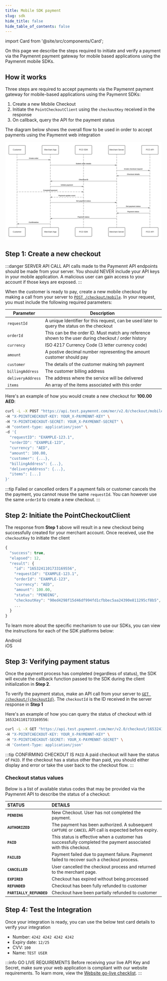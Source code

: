 ```yaml
---
title: Mobile SDK payment
slug: sdk
hide_title: false
hide_table_of_contents: false
---
```

import Card from '@site/src/components/Card';

On this page we describe the steps required to initiate and verify a payment via the Paymennt payment gateway for mobile based applications using the Paymennt mobile SDKs.

## How it works
Three steps are required to accept payments via the Paymennt payment gateway for mobile-based applications using the Paymennt SDKs:
1. Create a new Mobile Checkout
2. Initiate the `PointCheckoutClient` using the `checkoutKey` received in the response
3. On callback, query the API for the payment status

The diagram below shows the overall flow to be used in order to accept payments using the Paymennt
web integration

![Website integration flow](/img/docs/build/initiate/sdk-flow.png)

## Step 1: Create a new checkout
:::danger SERVER API CALL
API calls made to the Paymennt API endpoints should be made from your server. You should NEVER include your API keys in your mobile application. A malicious user can gain access to your account if those keys are exposed.
:::

When the customer is ready to pay, create a new mobile checkout by making a call from your server to <a href="/api/#operation/create_checkout_mobile" target="_blank">`POST /checkout/mobile`</a>. In your request, you must include the following required parameters:

**Parameter**|**Description**
--|--
`requestId` | A unique Identifier for this request, can be used later to query the status on the checkout
`orderId` | This can be the order ID. Must match any reference shown to the user during checkout / order history
`currency` | ISO 4217 Currency Code (3 letter currency code)
`amount` | A postive decimal number representing the amount customer should pay
`customer` | The details of the customer making teh payment
`billingAddress` | The customer billing address
`deliveryAddress` | The address where the service will be delivered
`items` | An array of the items associated with this order

Here's an example of how you would create a new checkout for **100.00 AED**:

```bash title="curl"
curl -L -X POST "https://api.test.paymennt.com/mer/v2.0/checkout/mobile" \
-H "X-POINTCHECKOUT-KEY: YOUR_X-PAYMENNT-KEY" \
-H "X-POINTCHECKOUT-SECRET: YOUR_X-PAYMENNT-SECRET" \
-H "content-type: application/json" \
-d '{
  "requestID": "EXAMPLE-123.1",
  "orderID": "EXAMPLE-123",
  "currency": "AED",
  "amount": 100.00,
  "customer": {...},
  "billingAddress": {...},
  "deliveryAddress": {...},
  "items": [...]
}'
```

:::tip Failed or cancelled orders
If a payment fails or customer cancels the the payment, you cannot reuse the same `requestId`. You can however use the same `orderId` to create a new checkout.
:::

## Step 2: Initiate the PointCheckoutClient
The response from **Step 1** above will result in a new checkout being successfully created for your merchant account. Once received, use the `checkoutKey` to initiate the client

```jsx title="200 Response"
{
  "success": true,
  "elapsed": 12,
  "result": {
    "id": "1653241101733169556",
    "requestId": "EXAMPLE-123.1",
    "orderId": "EXAMPLE-123",
    "currency": "AED",
    "amount": 100.00,
    "status": "PENDING",
    "checkoutKey": "90ed4298f15d46df994fd1cfbbec5aa24390e811295cf8b5",
    ...
  }
}
```

To learn more about the specific mechanism to use our SDKs, you can view the instructions for each of the SDK platforms below:

<div class="row">
  <div class="col col--3">
    <Card
      image="/img/docs/integrate/sdks/android-logo.svg"
      link="/docs/integrate/sdks/android"
      action="Android">
      Android
    </Card>
  </div>
  <div class="col col--3">
    <Card
      image="/img/docs/integrate/sdks/ios-logo.svg"
      link="/docs/integrate/sdks/ios"
      action="iOS">
      iOS
    </Card>
  </div>
</div>

## Step 3: Verifying payment status
Once the payment process has completed (regardless of status), the SDK will excute the callback function passed to the SDK during the client initialization in **Step 2**.

To verify the payment status, make an API call from your server to <a href="/api/#operation/get_checkout" target="_blank">`GET /checkout/{checkoutId}`</a>. The `checkoutId` is the ID received in the server response in **Step 1**

Here's an example of how you can query the status of checkout with id `1653241101733169556`:

```bash title="curl"
curl -L -X GET "https://api.test.paymennt.com/mer/v2.0/checkout/1653241101733169556" \
-H "X-POINTCHECKOUT-KEY: YOUR_X-PAYMENNT-KEY" \
-H "X-POINTCHECKOUT-SECRET: YOUR_X-PAYMENNT-SECRET" \
-H 'Content-Type: application/json'
```

:::tip CONFIRMING CHECKOUT IS `PAID`
A paid checkout will have the status of `PAID`. If the checkout has a status other than paid, you should either display and error or take the user back to the checkout flow.
:::

### Checkout status values

Below is a list of available status codes that may be provided via the Paymennt API to describe the status of a checkout:

STATUS | DETAILS
:-- | :--
**`PENDING`** | New Checkout. User has not completed the payment.
**`AUTHORIZED`** | The payment has been authorized. A subsequent `CAPTURE` or `CANCEL` API call is expected before expiry.
**`PAID`** | This status is effective when a customer has successfully completed the payment associated with this checkout.
**`FAILED`** | Payment failed due to payment failure. Paymennt failed to recover such a checkout process.
**`CANCELLED`** | User cancelled the checkout process and returned to the merchant page.
**`EXPIRED`** | Checkout has expired without being processed
**`REFUNDED`** | Checkout has been fully refunded to customer
**`PARTIALLY_REFUNDED`** | Checkout have been partially refunded to customer

## Step 4: Test the Integration
Once your integration is ready, you can use the below test card details to verify your integration
* Number: `4242 4242 4242 4242`
* Expiry date: `12/25`
* CVV: `100`
* Name: `TEST USER`

:::info GO LIVE REQUIREMENTS
Before receiving your live API Key and Secret, make sure your web application is compliant with our website requirements. To learn more, view the [Website go-live checklist](/guides/developer/website-checklist).
:::
